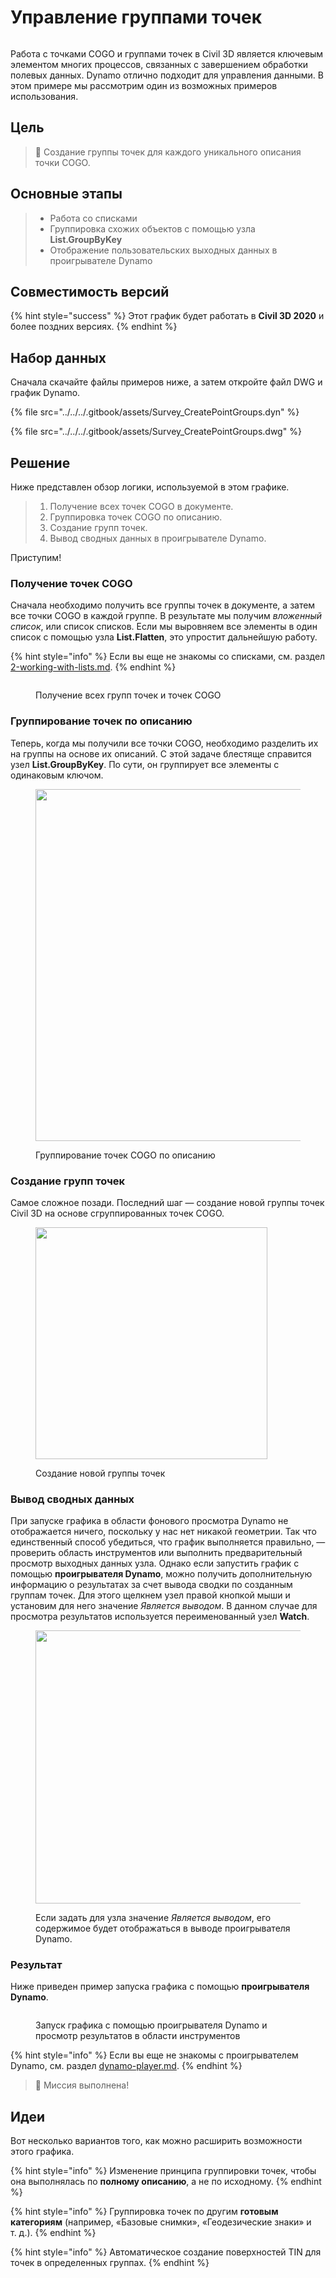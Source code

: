 # Управление группами точек

<figure><img src="../../../.gitbook/assets/Survey_CreatePointGroups_Player.gif" alt=""><figcaption></figcaption></figure>

Работа с точками COGO и группами точек в Civil 3D является ключевым элементом многих процессов, связанных с завершением обработки полевых данных. Dynamo отлично подходит для управления данными. В этом примере мы рассмотрим один из возможных примеров использования.  

## Цель

> :dart: Создание группы точек для каждого уникального описания точки COGO. 

## Основные этапы

> * Работа со списками
> * Группировка схожих объектов с помощью узла **List.GroupByKey**
> * Отображение пользовательских выходных данных в проигрывателе Dynamo

## Совместимость версий

{% hint style="success" %} Этот график будет работать в **Civil 3D 2020** и более поздних версиях. {% endhint %}

## Набор данных

Сначала скачайте файлы примеров ниже, а затем откройте файл DWG и график Dynamo.

{% file src="../../../.gitbook/assets/Survey_CreatePointGroups.dyn" %}

{% file src="../../../.gitbook/assets/Survey_CreatePointGroups.dwg" %}

## Решение

Ниже представлен обзор логики, используемой в этом графике.

> 1. Получение всех точек COGO в документе.
> 2. Группировка точек COGO по описанию.
> 3. Создание групп точек.
> 4. Вывод сводных данных в проигрывателе Dynamo.

Приступим!

### Получение точек COGO

Сначала необходимо получить все группы точек в документе, а затем все точки COGO в каждой группе. В результате мы получим _вложенный список_, или список списков. Если мы выровняем все элементы в один список с помощью узла **List.Flatten**, это упростит дальнейшую работу.

{% hint style="info" %} Если вы еще не знакомы со списками, см. раздел [2-working-with-lists.md](../../../5\_essential\_nodes\_and\_concepts/5-4\_designing-with-lists/2-working-with-lists.md "mention"). {% endhint %}

<figure><img src="../../../.gitbook/assets/Survey_CreatePointGroups_GetPoints.png" alt=""><figcaption><p>Получение всех групп точек и точек COGO </p></figcaption></figure>

### Группирование точек по описанию

Теперь, когда мы получили все точки COGO, необходимо разделить их на группы на основе их описаний. С этой задаче блестяще справится узел **List.GroupByKey**. По сути, он группирует все элементы с одинаковым ключом.

<figure><img src="../../../.gitbook/assets/Survey_CreatePointGroups_GroupPoints.png" alt="" width="563"><figcaption><p>Группирование точек COGO по описанию</p></figcaption></figure>

### Создание групп точек

Самое сложное позади. Последний шаг — создание новой группы точек Civil 3D на основе сгруппированных точек COGO.

<figure><img src="../../../.gitbook/assets/Survey_CreatePointGroups_CreatePointGroups.png" alt="" width="371"><figcaption><p>Создание новой группы точек</p></figcaption></figure>

### Вывод сводных данных

При запуске графика в области фонового просмотра Dynamo не отображается ничего, поскольку у нас нет никакой геометрии. Так что единственный способ убедиться, что график выполняется правильно, — проверить область инструментов или выполнить предварительный просмотр выходных данных узла. Однако если запустить график с помощью **проигрывателя Dynamo**, можно получить дополнительную информацию о результатах за счет вывода сводки по созданным группам точек. Для этого щелкнем узел правой кнопкой мыши и установим для него значение _Является выводом_. В данном случае для просмотра результатов используется переименованный узел **Watch**.

<figure><img src="../../../.gitbook/assets/Survey_CreatePointGroups_Output.png" alt="" width="437"><figcaption><p>Если задать для узла значение <em>Является выводом</em>, его содержимое будет отображаться в выводе проигрывателя Dynamo.</p></figcaption></figure>

### Результат

Ниже приведен пример запуска графика с помощью **проигрывателя Dynamo**.

<figure><img src="../../../.gitbook/assets/Survey_CreatePointGroups_Player.gif" alt=""><figcaption><p>Запуск графика с помощью проигрывателя Dynamo и просмотр результатов в области инструментов</p></figcaption></figure>

{% hint style="info" %} Если вы еще не знакомы с проигрывателем Dynamo, см. раздел [dynamo-player.md](../../dynamo-player.md "mention"). {% endhint %}

> :tada: Миссия выполнена!

## Идеи

Вот несколько вариантов того, как можно расширить возможности этого графика.

{% hint style="info" %} Изменение принципа группировки точек, чтобы она выполнялась по **полному описанию**, а не по исходному. {% endhint %}

{% hint style="info" %} Группировка точек по другим **готовым категориям** (например, «Базовые снимки», «Геодезические знаки» и т. д.). {% endhint %}

{% hint style="info" %} Автоматическое создание поверхностей TIN для точек в определенных группах. {% endhint %}
